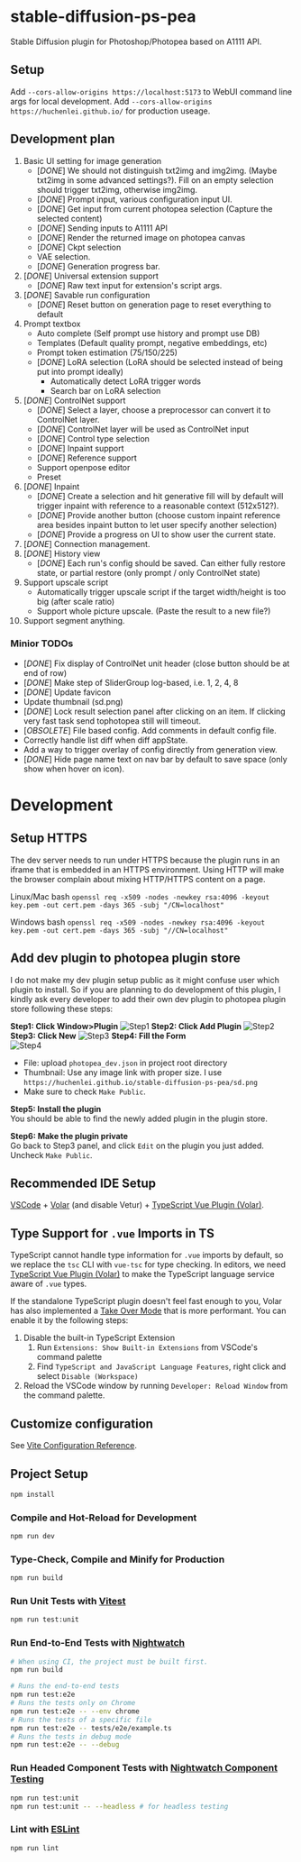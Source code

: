 # stable-diffusion-ps-pea
Stable Diffusion plugin for Photoshop/Photopea based on A1111 API.

## Setup
Add `--cors-allow-origins https://localhost:5173` to WebUI command line args for local development.
Add `--cors-allow-origins https://huchenlei.github.io/` for production useage.

## Development plan

1. Basic UI setting for image generation
   - [*DONE*] We should not distinguish txt2img and img2img. (Maybe txt2img in some advanced settings?). Fill on an empty selection should trigger txt2img, otherwise img2img.
   - [*DONE*] Prompt input, various configuration input UI.
   - [*DONE*] Get input from current photopea selection (Capture the selected content)
   - [*DONE*] Sending inputs to A1111 API
   - [*DONE*] Render the returned image on photopea canvas
   - [*DONE*] Ckpt selection
   - VAE selection.
   - [*DONE*] Generation progress bar.
1. [*DONE*] Universal extension support
   - [*DONE*] Raw text input for extension's script args.
1. [*DONE*] Savable run configuration
   - [*DONE*] Reset button on generation page to reset everything to default
2. Prompt textbox
   - Auto complete (Self prompt use history and prompt use DB)
   - Templates (Default quality prompt, negative embeddings, etc)
   - Prompt token estimation (75/150/225)
   - [*DONE*] LoRA selection (LoRA should be selected instead of being put into prompt ideally)
     - Automatically detect LoRA trigger words
     - Search bar on LoRA selection
3. [*DONE*] ControlNet support 
   - [*DONE*] Select a layer, choose a preprocessor can convert it to ControlNet layer.
   - [*DONE*] ControlNet layer will be used as ControlNet input
   - [*DONE*] Control type selection
   - [*DONE*] Inpaint support
   - [*DONE*] Reference support
   - Support openpose editor
   - Preset
4. [*DONE*] Inpaint
   - [*DONE*] Create a selection and hit generative fill will by default will trigger inpaint with reference to a reasonable context (512x512?).
   - [*DONE*] Provide another button (choose custom inpaint reference area besides inpaint button to let user specify another selection)
   - [*DONE*] Provide a progress on UI to show user the current state.
5. [*DONE*] Connection management.
6. [*DONE*] History view
   - [*DONE*] Each run's config should be saved. Can either fully restore state, or partial restore (only prompt / only ControlNet state) 
7. Support upscale script
   - Automatically trigger upscale script if the target width/height is too big (after scale ratio)
   - Support whole picture upscale. (Paste the result to a new file?)
8. Support segment anything.
   
### Minior TODOs
- [*DONE*] Fix display of ControlNet unit header (close button should be at end of row)
- [*DONE*] Make step of SliderGroup log-based, i.e. 1, 2, 4, 8
- [*DONE*] Update favicon
- Update thumbnail (sd.png)
- [*DONE*] Lock result selection panel after clicking on an item. If clicking very fast task send tophotopea still will timeout.
- [*OBSOLETE*] File based config. Add comments in default config file.
- Correctly handle list diff when diff appState.
- Add a way to trigger overlay of config directly from generation view.
- [*DONE*] Hide page name text on nav bar by default to save space (only show when hover on icon).

# Development
## Setup HTTPS
The dev server needs to run under HTTPS because the plugin runs in an iframe that is embedded in an HTTPS environment. 
Using HTTP will make the browser complain about mixing HTTP/HTTPS content on a page.

Linux/Mac bash
`openssl req -x509 -nodes -newkey rsa:4096 -keyout key.pem -out cert.pem -days 365 -subj "/CN=localhost"`

Windows bash
`openssl req -x509 -nodes -newkey rsa:4096 -keyout key.pem -out cert.pem -days 365 -subj "//CN=localhost"`

## Add dev plugin to photopea plugin store
I do not make my dev plugin setup public as it might confuse user which plugin to install. So if you are planning to do development of
this plugin, I kindly ask every developer to add their own dev plugin to photopea plugin store following these steps:

**Step1: Click Window>Plugin**
![Step1](https://github.com/huchenlei/stable-diffusion-ps-pea/assets/20929282/a91df408-76c6-4300-8987-41f7971379a5)
**Step2: Click Add Plugin**
![Step2](https://github.com/huchenlei/stable-diffusion-ps-pea/assets/20929282/c559bb60-113d-4a9b-a737-a6a14087c3a8)
**Step3: Click New**
![Step3](https://github.com/huchenlei/stable-diffusion-ps-pea/assets/20929282/0f47a0dc-5916-44bd-823a-2a7d89c5e331)
**Step4: Fill the Form**  
![Step4](https://github.com/huchenlei/stable-diffusion-ps-pea/assets/20929282/6aa8dd13-eba7-46df-bef1-4fe822726b23)
- File: upload `photopea_dev.json` in project root directory
- Thumbnail: Use any image link with proper size. I use `https://huchenlei.github.io/stable-diffusion-ps-pea/sd.png`
- Make sure to check `Make Public`.

**Step5: Install the plugin**  
You should be able to find the newly added plugin in the plugin store.

**Step6: Make the plugin private**  
Go back to Step3 panel, and click `Edit` on the plugin you just added. Uncheck `Make Public`.

## Recommended IDE Setup

[VSCode](https://code.visualstudio.com/) + [Volar](https://marketplace.visualstudio.com/items?itemName=Vue.volar) (and disable Vetur) + [TypeScript Vue Plugin (Volar)](https://marketplace.visualstudio.com/items?itemName=Vue.vscode-typescript-vue-plugin).

## Type Support for `.vue` Imports in TS

TypeScript cannot handle type information for `.vue` imports by default, so we replace the `tsc` CLI with `vue-tsc` for type checking. In editors, we need [TypeScript Vue Plugin (Volar)](https://marketplace.visualstudio.com/items?itemName=Vue.vscode-typescript-vue-plugin) to make the TypeScript language service aware of `.vue` types.

If the standalone TypeScript plugin doesn't feel fast enough to you, Volar has also implemented a [Take Over Mode](https://github.com/johnsoncodehk/volar/discussions/471#discussioncomment-1361669) that is more performant. You can enable it by the following steps:

1. Disable the built-in TypeScript Extension
    1) Run `Extensions: Show Built-in Extensions` from VSCode's command palette
    2) Find `TypeScript and JavaScript Language Features`, right click and select `Disable (Workspace)`
2. Reload the VSCode window by running `Developer: Reload Window` from the command palette.

## Customize configuration

See [Vite Configuration Reference](https://vitejs.dev/config/).

## Project Setup

```sh
npm install
```

### Compile and Hot-Reload for Development

```sh
npm run dev
```

### Type-Check, Compile and Minify for Production

```sh
npm run build
```

### Run Unit Tests with [Vitest](https://vitest.dev/)

```sh
npm run test:unit
```

### Run End-to-End Tests with [Nightwatch](https://nightwatchjs.org/)

```sh
# When using CI, the project must be built first.
npm run build

# Runs the end-to-end tests
npm run test:e2e
# Runs the tests only on Chrome
npm run test:e2e -- --env chrome
# Runs the tests of a specific file
npm run test:e2e -- tests/e2e/example.ts
# Runs the tests in debug mode
npm run test:e2e -- --debug
```
    
### Run Headed Component Tests with [Nightwatch Component Testing](https://nightwatchjs.org/guide/component-testing/introduction.html)
  
```sh
npm run test:unit
npm run test:unit -- --headless # for headless testing
```

### Lint with [ESLint](https://eslint.org/)

```sh
npm run lint
```
